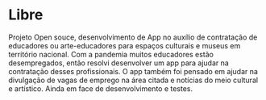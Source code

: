 # Libre
 Projeto Open souce, desenvolvimento de App no auxílio de contratação de educadores ou arte-educadores para espaços culturais e museus em território nacional. Com a pandemia muitos educadores estão desempregados, então resolvi desenvolver um app para ajudar na contratação desses profissionais. O app também foi pensado em ajudar na divulgação de vagas de emprego na área citada e notícias do meio cultural e artístico. Ainda em face de desenvolvimento e testes.
